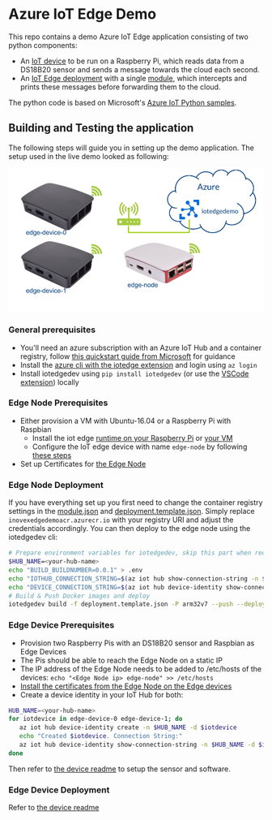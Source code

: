 # Azure IoT Edge Demo

This repo contains a demo Azure IoT Edge application consisting of two python components:

* An [IoT device](/device) to be run on a Raspberry Pi, which reads data from a DS18B20 sensor and sends a message towards the cloud each second.
* An [IoT Edge deployment](/deployment.template.json) with a single [module](/modules/node), which intercepts and prints these messages before forwarding them to the cloud.

The python code is based on Microsoft's [Azure IoT Python samples](https://github.com/Azure-Samples/azure-iot-samples-python).

## Building and Testing the application

The following steps will guide you in setting up the demo application. The setup used in the live demo looked as following:

![Demo setup consisting of two Raspberry Pis used as edge-device-0 and edge-device-1 respectively and an additional Raspberry Pi used as edge-node. They communicate over WiFi, which is linked to the internet, where the IoT Hub called iotedgedemo can be reached.](/img/hardware.png "Hardware setup from Demo")

### General prerequisites

* You'll need an azure subscription with an Azure IoT Hub and a container registry, follow [this quickstart guide from Microsoft](https://docs.microsoft.com/en-us/azure/iot-edge/quickstart-linux) for guidance
* Install the [azure cli with the iotedge extension](https://github.com/Azure/azure-iot-cli-extension) and login using `az login`
* Install iotedgedev using `pip install iotedgedev` (or use the [VSCode extension](https://marketplace.visualstudio.com/items?itemName=vsciot-vscode.azure-iot-edge)) locally

### Edge Node Prerequisites

* Either provision a VM with Ubuntu-16.04 or a Raspberry Pi with Raspbian
  * Install the iot edge [runtime on your Raspberry Pi](https://docs.microsoft.com/en-us/azure/iot-edge/how-to-install-iot-edge-linux-arm) or [your VM](https://docs.microsoft.com/en-us/azure/iot-edge/how-to-install-iot-edge-linux)
  * Configure the IoT edge device with name `edge-node` by following [these steps](https://docs.microsoft.com/en-us/azure/iot-edge/quickstart-linux#register-an-iot-edge-device)
* Set up Certificates for [the Edge Node](https://docs.microsoft.com/en-us/azure/iot-edge/how-to-create-transparent-gateway)

### Edge Node Deployment

If you have everything set up you first need to change the container registry settings in the [module.json](/modules/node/module.json) and [deployment.template.json](/deployment.template.json). Simply replace `inovexedgedemoacr.azurecr.io` with your registry URI and adjust the credentials accordingly.
You can then deploy to the edge node using the iotedgedev cli:

```sh
# Prepare environment variables for iotedgedev, skip this part when redeploying
$HUB_NAME=<your-hub-name>
echo "BUILD_BUILDNUMBER=0.0.1" > .env
echo "IOTHUB_CONNECTION_STRING=$(az iot hub show-connection-string -n $HUB_NAME | jq '.cs')" >> .env
echo "DEVICE_CONNECTION_STRING=$(az iot hub device-identity show-connection-string -n $HUB_NAME -d edge-node | jq '.cs')" >> .env
# Build & Push Docker images and deploy
iotedgedev build -f deployment.template.json -P arm32v7 --push --deploy
```

### Edge Device Prerequisites

* Provision two Raspberry Pis with an DS18B20 sensor and Raspbian as Edge Devices
* The Pis should be able to reach the Edge Node on a static IP
* The IP address of the Edge Node needs to be added to /etc/hosts of the devices: `echo "<Edge Node ip> edge-node" >> /etc/hosts`
* [Install the certificates from the Edge Node on the Edge devices](https://docs.microsoft.com/en-us/azure/iot-edge/how-to-connect-downstream-device)
* Create a device identity in your IoT Hub for both:

```sh
HUB_NAME=<your-hub-name>
for iotdevice in edge-device-0 edge-device-1; do
   az iot hub device-identity create -n $HUB_NAME -d $iotdevice
   echo "Created $iotdevice. Connection String:"
   az iot hub device-identity show-connection-string -n $HUB_NAME -d $iotdevice | jq ".cs"
done
```

Then refer to [the device readme](./device/README.md) to setup the sensor and software.

### Edge Device Deployment

Refer to [the device readme](device/README.md)
